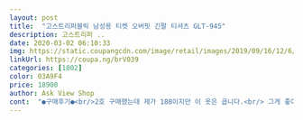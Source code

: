 ```yaml
---
layout: post 
title:  "고스트리퍼블릭 남성용 티켓 오버핏 긴팔 티셔츠 GLT-945" 
description: 고스트리퍼 ..
date: 2020-03-02 06:10:33 
img: https://static.coupangcdn.com/image/retail/images/2019/09/16/12/6/bb0a4cbc-a4a5-4fda-ad2f-f7e6bd4fd227.jpg 
linkUrl: https://coupa.ng/brV039 
categories: [1002] 
color: 03A9F4 
price: 18900 
author: Ask View Shop 
cont:  "●구매후기●<br/>2호 구매했는데 제가 188이지만 이 옷은 큽니다.<br/> 그게 좋아요.<br/> 소매고 넓고 아주 편합니다.<br/><br/>가격대비 만족합니다.<br/> 바느질 마감, 원단, 색상, 싸이즈, 핏 모두 좋아요<br/>듣는 저도 1사이즈 구매했는데 너무 잘 맞네요<br/>리뷰에 옷이 제법 크다고 써있어서 선택한게<br/>매우 만족해요<br/>이 가격에 이정도 심플한 제품이면 단연 최고점수입니다<br/>잘한것 같아요ㅋㅋ<br/>키 184 몸무게 82키로 남자입니다<br/>평소 운동도 즐기고 살도있어 제법 덩치 좋단 소리를<br/>핏은 다소 잘 떨어지는 느낌은 아니지만<br/>" 
---
```

